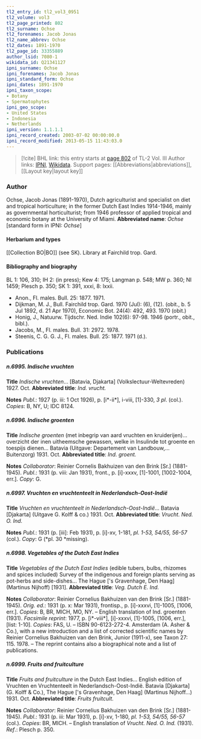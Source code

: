 ```yaml
---
tl2_entry_id: tl2_vol3_0951
tl2_volume: vol3
tl2_page_printed: 802
tl2_surname: Ochse
tl2_forenames: Jacob Jonas
tl2_name_abbrev: Ochse
tl2_dates: 1891-1970
tl2_page_id: 33355889
author_lsid: 7080-1
wikidata_id: Q21341127
ipni_surname: Ochse
ipni_forenames: Jacob Jonas
ipni_standard_form: Ochse
ipni_dates: 1891-1970
ipni_taxon_scope: 
- Botany
- Spermatophytes
ipni_geo_scope: 
- United States
- Indonesia
- Netherlands
ipni_version: 1.1.1.1
ipni_record_created: 2003-07-02 00:00:00.0
ipni_record_modified: 2013-05-15 11:43:03.0
---
```


> [!cite] BHL link: this entry starts at [page 802](https://www.biodiversitylibrary.org/page/33355889) of TL-2 Vol. III
> Author links: [IPNI](https://www.ipni.org/a/7080-1), [Wikidata](https://www.wikidata.org/wiki/Q21341127). Support pages: [[Abbreviations|abbreviations]], [[Layout key|layout key]]

### Author

Ochse, Jacob Jonas (1891-1970), Dutch agriculturist and specialist on diet and tropical horticulture; in the former Dutch East Indies 1914-1946, mainly as governmental horticulturist; from 1946 professor of applied tropical and economic botany at the University of Miami. 
**Abbreviated name**: *Ochse* \[standard form in IPNI: *Ochse*\]

#### Herbarium and types

[[Collection BO|BO]] (see SK). Library at Fairchild trop. Gard.

#### Bibliography and biography

BL 1: 106, 310; IH 2: (in press); Kew 4: 175; Langman p. 548; MW p. 360; NI 1459; Plesch p. 350; SK 1: 391, xxxi, 8: lxxii.
- Anon., Fl. males. Bull. 25: 1877. 1971.
- Dijkman, M. J., Bull. Fairchild trop. Gard. 1970 (Jul): (6), (12). (obit., b. 5 Jul 1892, d. 21 Apr 1970), Economic Bot. 24(4): 492, 493. 1970 (obit.)
- Honig, J., Natuurw. Tijdschr. Ned. Indie 102(6): 97-98. 1946 (portr., obit., bibl.).
- Jacobs, M., Fl. males. Bull. 31: 2972. 1978.
- Steenis, C. G. G. J., Fl. males. Bull. 25: 1877. 1971 (d.).

### Publications

##### n.6995. Indische vruchten

**Title**
*Indische vruchten*... \[Batavia, Djakarta\] (Volkslectuur-Weltevreden) 1927. Oct.
**Abbreviated title**: *Ind. vrucht.*

**Notes**
*Publ*.: 1927 (p. iii: 1 Oct 1926), p. \[i\*-ii\*\], i-viii, \[1\]-330, *3 pl*. (col.). *Copies*: B, NY, U; IDC 8124.

##### n.6996. Indische groenten

**Title**
*Indische groenten* (met inbegrip van aard vruchten en kruiderijen)... overzicht der inen uitheemsche gewassen, welke in Insulinde tot groente en toespijs dienen... Batavia (Uitgave: Departement van Landbouw,... Buitenzorg) 1931. Oct.
**Abbreviated title**: *Ind. groent.*

**Notes**
*Collaborator*: Reinier Cornelis Bakhuizen van den Brink \[Sr.\] (1881-1945).
*Publ*.: 1931 (p. viii: Jan 1931), front., p. \[i\]-xxxv, \[1\]-1001, \[1002-1004, err.\]. *Copy*: G.

##### n.6997. Vruchten en vruchtenteelt in Nederlandsch-Oost-Indië

**Title**
*Vruchten en vruchtenteelt in Nederlandsch-Oost-Indië*... Batavia \[Djakarta\] (Uitgave G. Kolff & co.) 1931. Oct.
**Abbreviated title**: *Vrucht. Ned. O. Ind.*

**Notes**
*Publ*.: 1931 (p. \[iii\]: Feb 1931), p. \[i\]-xv, 1-181, *pl. 1-53, 54/55, 56-57* (col.). *Copy*: G (*pl. 30 *missing).

##### n.6998. Vegetables of the Dutch East Indies

**Title**
*Vegetables of the Dutch East Indies* (edible tubers, bulbs, rhizomes and spices included) Survey of the indigenous and foreign plants serving as pot-herbs and side-dishes... The Hague \['s Gravenhage, Den Haag\] (Martinus Nijhoff) \[1931\].
**Abbreviated title**: *Veg. Dutch E. Ind.*

**Notes**
*Collaborator*: Reinier Cornelius Bakhuizen van den Brink \[Sr.\] (1881-1945).
*Orig. ed*.: 1931 (p. x: Mar 1931), frontisp., p. \[i\]-xxxvi, \[1\]-1005, \[1006, err.\]. *Copies*: B, BR, MICH, MO, NY. – English translation of Ind. groenten (1931).
*Facsimile reprint*: 1977, p. \[i\*-viii\*\], \[i\]-xxxvi, \[1\]-1005, \[1006, err.\], \[list: 1-10\]. *Copies*: FAS, U. – ISBN 90-6123-272-4. Amsterdam (A. Asher & Co.), with a new introduction and a list of corrected scientific names by Reinier Cornelius Bakhuizen van den Brink, Junior (1911-x), see Taxon 27: 115. 1978. – The reprint contains also a biographical note and a list of publications.

##### n.6999. Fruits and fruitculture

**Title**
*Fruits and fruitculture* in the Dutch East Indies... English edition of Vruchten en Vruchtenteelt in Nederlandsch-Oost-Indië. Batavia \[Djakarta\] (G. Kolff & Co.), The Hague \['s Gravenhage, Den Haag\] (Martinus Nijhoff...) 1931. Oct.
**Abbreviated title**: *Fruits fruitcult.*

**Notes**
*Collaborator*: Reinier Cornelius Bakhuizen van den Brink \[Sr.\] (1881-1945).
*Publ*.: 1931 (p. iii: Mar 1931), p. \[i\]-xv, 1-180, *pl. 1-53, 54/55, 56-57* (col.). *Copies*: BR, MICH. – English translation of *Vrucht. Ned. O. Ind.* (1931).
*Ref*.: Plesch p. 350.


